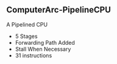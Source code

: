 ## ComputerArc-PipelineCPU
A Pipelined CPU

- 5 Stages 
- Forwarding Path Added
- Stall When Necessary
- 31 instructions
